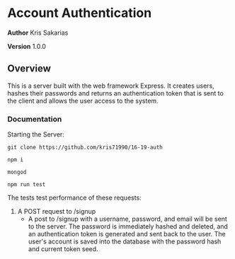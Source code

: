 # Account Authentication

**Author** Kris Sakarias

**Version** 1.0.0 

## Overview
This is a server built with the web framework Express. It creates users, hashes their passwords and returns an authentication token that is sent to the client and allows the user access to the system. 

### Documentation
Starting the Server:

```
git clone https://github.com/kris71990/16-19-auth

npm i

mongod

npm run test
```

The tests test performance of these requests:

1. A POST request to /signup
    - A post to /signup with a username, password, and email will be sent to the server. The password is immediately hashed and deleted, and an authentication token is generated and sent back to the user. The user's account is saved into the database with the password hash and current token seed.
